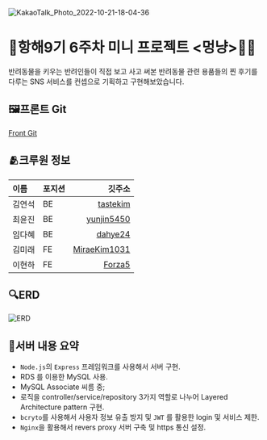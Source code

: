 ![KakaoTalk_Photo_2022-10-21-18-04-36](https://user-images.githubusercontent.com/112174727/197164876-c3a2504c-16f5-4de7-b138-88bd47583073.jpeg)

# 🚢항해9기 6주차 미니 프로젝트 <멍냥>🐶🐱
반려동물을 키우는 반려인들이 직접 보고 사고 써본 반려동물 관련 용품들의 찐 후기를 다루는 SNS 서비스를 컨셉으로 기획하고 구현해보았습니다.  

## 🖼프론트 Git
[Front Git](https://github.com/MiraeKim1031/miniproject-fe)

## 🫂크루원 정보
|이름|포지션|깃주소|
|:---|:---|---------:|
|김연석|BE|[tastekim](https://github.com/tastekim)|
|최윤진|BE|[yunjin5450](https://github.com/yunjin5450)|
|임다혜|BE|[dahye24](https://github.com/dahye24)|
|김미래|FE|[MiraeKim1031](https://github.com/MiraeKim1031)|
|이현하|FE|[Forza5](https://github.com/Forza5)|. 
  
## 🔍ERD
![ERD](../../../../Downloads/drawSQL-export-2022-10-27_18_36.png)

## 📝서버 내용 요약
* `Node.js`의 `Express` 프레임워크를 사용해서 서버 구현.
* RDS 를 이용한 MySQL 사용.
* MySQL Associate 씨름 중;
* 로직을 controller/service/repository 3가지 역할로 나누어 Layered Architecture pattern 구현.
* `bcryto`를 사용해서 사용자 정보 유출 방지 및 `JWT` 를 활용한 login 및 서비스 제한.
* `Nginx`을 활용해서 revers proxy 서버 구축 및 https 통신 설정.

